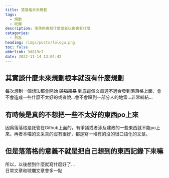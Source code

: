 ```yaml
---
title: 落落格未來規劃
tags:
  - 規劃
  - 唬爛
description: 落落格會寫什麼或者以後會有什麼
catagories:
  - 日常
headimg: /imgs/posts/lologu.png
toc: false
abbrlink: 3d819c7
date: 2022-11-14 13:04:42
---
```


## 其實談什麼未來規劃根本就沒有什麼規劃
每次想到一個想法都會開始 ~~頭腦風暴~~ 到底這個文章適不適合發到落落格上面，會不會造成一些什麼不太好的或者說...會不會踩到一部分人的地雷...非常糾結...

## 有時候是真的不想把一些不太好的東西po上來
因爲落落格是託管在Github上面的，有爭議或者涉及建政的一些東西就不能po上來。再者本喵的文采真的沒有很好，都是寫一堆有的沒的很口語化的文章。

## 但是落落格的意義不就是把自己想到的東西記錄下來嘛
所以，以後想到什麼就寫什麼好了...  
日常文章和唬爛文章會多一點

